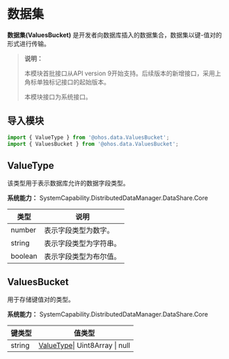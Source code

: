 # 数据集

**数据集(ValuesBucket)** 是开发者向数据库插入的数据集合，数据集以键-值对的形式进行传输。

> **说明：**
>
> 本模块首批接口从API version 9开始支持。后续版本的新增接口，采用上角标单独标记接口的起始版本。
>
> 本模块接口为系统接口。


## 导入模块

```js
import { ValueType } from '@ohos.data.ValuesBucket';
import { ValuesBucket } from '@ohos.data.ValuesBucket';
```

## ValueType

该类型用于表示数据库允许的数据字段类型。

**系统能力：**  SystemCapability.DistributedDataManager.DataShare.Core

| 类型    | 说明                 |
| ------- | -------------------- |
| number  | 表示字段类型为数字。   |
| string  | 表示字段类型为字符串。 |
| boolean | 表示字段类型为布尔值。 |

## ValuesBucket

用于存储键值对的类型。

**系统能力：**  SystemCapability.DistributedDataManager.DataShare.Core

| 键类型          | 值类型                                      | 
| ------------- | --------------------------------------------- | 
|  string | [ValueType](#valuetype)\| Uint8Array \| null | 
